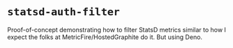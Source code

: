 # `statsd-auth-filter`

Proof-of-concept demonstrating how to filter StatsD metrics similar to how
I expect the folks at MetricFire/HostedGraphite do it. But using Deno.
